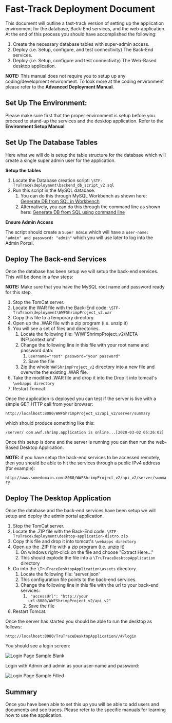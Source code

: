 # Fast-Track Deployment Document #

This document will outline a fast-track version of setting up the application environment for the database, Back-End services, and the web-application. At the end of this process you should have accomplished the following:

1. Create the necessary database tables with super-admin access.
3. Deploy (i.e. Setup, configure, and test connectivity) The Back-End services.
4. Deploy (i.e. Setup, configure and test connectivity) The Web-Based desktop application.

**NOTE:** This manual does not require you to setup up any coding/development environment. To look more at the coding environment please refer to the **Advanced Deployment Manual**.

## Set Up The Environment: ##

Please make sure first that the proper environment is setup before you proceed to stand-up the services and the desktop application. Refer to the **Environment Setup Manual**

## Set Up The Database Tables ##
Here what we will do is setup the table structure for the database which will create a single super admin user for the application.

**Setup the tables**

1. Locate the Database creation script: `\STF-TruTrace\deployment\backend_db_script_v2.sql`
2. Run this script in the MySQL database.
	1. You can do this through MySQL Workbench as shown here: [Generate DB from SQL in Workbench](https://dev.mysql.com/doc/workbench/en/wb-reverse-engineer-create-script.html)
	2. Alternatively, you can do this through the command line as shown here: [Generate DB from SQL using command line](https://stackoverflow.com/questions/8940230/how-to-run-sql-script-in-mysql)

**Ensure Admin Access**

The script should create a `Super Admin` which will have a `user-name: "admin" and password: "admin"` which you will use later to log into the Admin Portal. 


## Deploy The Back-end Services ##
Once the database has been setup we will setup the back-end services. This will be done in a few steps:

**NOTE:** Make sure that you have the MySQL root name and password ready for this step.

1. Stop the TomCat server.
2. Locate the WAR file with the Back-End code: `\STF-TruTrace\deployment\WWFShrimpProject_v2.war`
3. Copy this file to a temporary directory.
4. Open up the .WAR file with a zip program (i.e. unzip it)
5. You will see a set of files and directories.
	1. Locate the following file: 'WWFShrimpProject_v2\META-INF\context.xml'
	2. Change the following line in this file with your root name and password data:
		1. `username="root" password="your password"` 
		2. Save the file
	3. Zip the whole `WWFShrimpProject_v2` directory into a new file and overwrite the existing .WAR file.
4. Take the modified .WAR file and drop it into the Drop it into tomcat's `\webapps directory`
5. Restart Tomcat.

Once the application is deployed you can test if the server is live with a simple GET HTTP call from your browser:

`http://localhost:8080/WWFShrimpProject_v2/api_v2/server/summary`

which should produce something like this:

`/server/ com.wwf.shrimp.application is online...[2020-03-02 05:26:02]`

Once this setup is done and the server is running you can then run the web-Based Desktop Application.

**NOTE:** if you have setup the back-end services to be accessed remotely, then you should be able to hit the services through a public IPv4 address (for example):

`http://www.somedomain.com:8080/WWFShrimpProject_v2/api_v2/server/summary`


## Deploy The Desktop Application ##
Once the database and the back-end services have been setup we will setup and deploy the admin portal application.

1. Stop the TomCat server.
2. Locate the .ZIP file with the Back-End code: `\STF-TruTrace\deployment\desktop-application-distro.zip`
3. Copy this file and drop it into tomcat's `\webapps directory`
4. Open up the .ZIP file with a zip program (i.e. unzip it)
	1. On windows right-click on the file and choose "Extract Here..."
	2. This should explode the file into a `\TruTraceDesktopApplication` directory
5. Go into the `\TruTraceDesktopApplication\assets` directory.
	1. Locate the following file: 'server.json'
	2. This configuration file points to the back-end services.
	2. Change the following line in this file with the url to your back-end services:
		1. ` "accessUrl": "http://your url:8080/WWFShrimpProject_v2/api_v2"` 
		2. Save the file
4. Restart Tomcat.

Once the server has started you should be able to run the desktop as follows:

`http://localhost:8080/TruTraceDesktopApplication//#/login`

You should see a login screen:

![Login Page Sample Blank](https://github.com/seafoodtaskforce/STF-TruTrace/blob/master/deployment/artifacts/desktop.login.page.png)

Login with Admin and admin as your user-name and password:

![Login Page Sample Filled](https://github.com/seafoodtaskforce/STF-TruTrace/blob/master/deployment/artifacts/desktop.login.page.filled.png)

## Summary ##
Once you have been able to set this up you will be able to add users and documents and see traces. Please refer to the specific manuals for learning how to use the application.

